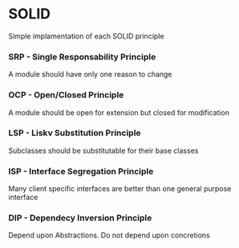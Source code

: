 # SOLID
Simple implamentation of each SOLID principle

### SRP - Single Responsability Principle
A module should have only one reason to change

### OCP - Open/Closed Principle
A module should be open for extension but closed for modification

### LSP - Liskv Substitution Principle
Subclasses should be substitutable for their base classes

### ISP - Interface Segregation Principle
Many client specific interfaces are better than one general purpose interface

### DIP - Dependecy Inversion Principle
Depend upon Abstractions. Do not depend upon concretions
